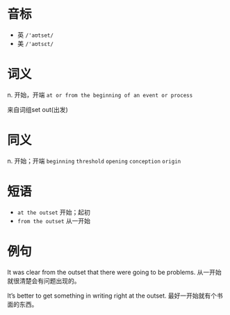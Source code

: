 # 音标

- 英 `/'aʊtset/`
- 美 `/'aʊtsɛt/`

# 词义

n. 开始，开端
`at or from the beginning of an event or process`



来自词组set out(出发)

# 同义

n. 开始；开端
`beginning` `threshold` `opening` `conception` `origin`

# 短语

- `at the outset` 开始；起初
- `from the outset` 从一开始

# 例句

It was clear from the outset that there were going to be problems.
从一开始就很清楚会有问题出现的。

It’s better to get something in writing right at the outset.
最好一开始就有个书面的东西。


